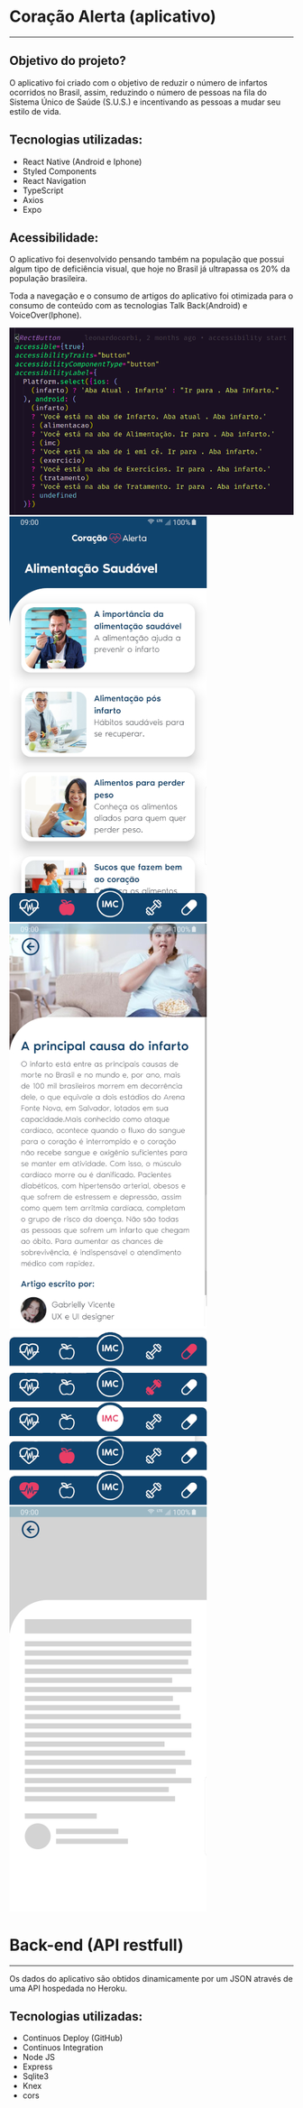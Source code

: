 # Coração Alerta (aplicativo)

---
## Objetivo do projeto?
O aplicativo foi criado com o objetivo de reduzir o número de infartos ocorridos no Brasil, assim, reduzindo o número de pessoas na fila do Sistema Único de Saúde (S.U.S.) e incentivando as pessoas a mudar seu estilo de vida.

## Tecnologias utilizadas:
- React Native (Android e Iphone)
- Styled Components
- React Navigation
- TypeScript
- Axios
- Expo


## Acessibilidade:
O aplicativo foi desenvolvido pensando também na população que possui algum tipo de deficiência visual, que hoje no Brasil já ultrapassa os 20% da população brasileira.
 
Toda a navegação e o consumo de artigos do aplicativo foi otimizada para o consumo de conteúdo com as tecnologias Talk Back(Android) e VoiceOver(Iphone).

![Imagem de demonstração de acessibilidade](https://raw.githubusercontent.com/LeonardoCorbi/infartoAppNativo/master/src/assets/readme_assets/accessibilityCode.png)
![Imagem Tela de Alimentação](https://raw.githubusercontent.com/LeonardoCorbi/infartoAppNativo/master/src/assets/readme_assets/alimentacao.jpg)
![Imagem Tela de Artigo](https://raw.githubusercontent.com/LeonardoCorbi/infartoAppNativo/master/src/assets/readme_assets/infartoArticleGaby.jpg)
![Imagem Tela de Shimmer Artigo](https://raw.githubusercontent.com/LeonardoCorbi/infartoAppNativo/master/src/assets/readme_assets/menuOptions.jpg)
![Imagem Tela de Shimmer Artigo](https://raw.githubusercontent.com/LeonardoCorbi/infartoAppNativo/master/src/assets/readme_assets/shimmerArticle.jpg)


 
# Back-end (API restfull)
---
Os dados do aplicativo são obtidos dinamicamente por um JSON através de uma API hospedada no Heroku.

## Tecnologias utilizadas:

- Continuos Deploy (GitHub)
- Continuos Integration
- Node JS
- Express
- Sqlite3
- Knex
- cors